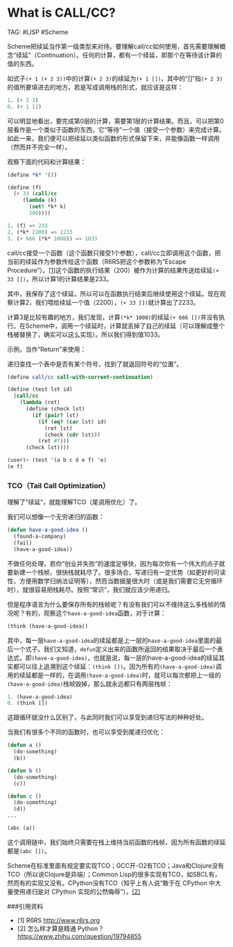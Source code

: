 What is CALL/CC?
================

TAG: #LISP #Scheme

Scheme把续延当作第一级类型来对待。要理解call/cc如何使用，首先需要理解概念“续延”（Continuation）。任何的计算，都有一个续延，即那个在等待该计算的值的东西。

如式子`(+ 1 (+ 2 3))`中的计算`(+ 2 3)`的续延为`(+ 1 [])`，其中的“[]”指`(+ 2 3)`的值所要填进去的地方。若是写成调用栈的形式，就应该是这样：

```scheme
1. (+ 2 3)
0. (+ 1 [])
```

可以明显地看出，要完成第0层的计算，需要第1层的计算结果。而且，可以把第0层看作是一个类似于函数的东西，它“等待”一个值（接受一个参数）来完成计算。如此一来，我们便可以把续延以类似函数的形式保留下来，并能像函数一样调用（然而并不完全一样）。

观察下面的代码和计算结果：

```scheme
(define *k* '())

(define (f)
  (+ 33 (call/cc
	 (lambda (k)
	   (set! *k* k)
	   200))))

1. (f) => 233
2. (*k* 2200) => 2233
3. (+ 666 (*k* 1000)) => 1033
```

call/cc接受一个函数（这个函数只接受1个参数），call/cc立即调用这个函数，把当前的续延作为参数传给这个函数（R6RS把这个参数称为“Escape Procedure”）。[[1]](#[1])这个函数的执行结果（200）被作为计算的结果传送给续延`(+ 33 [])`，所以计算1的计算结果是233。

其中，我保存了这个续延，所以可以在函数执行结束后继续使用这个续延。现在观察计算2，我们喂给续延一个值（2200），`(+ 33 [])`就计算出了2233。

计算3是比较有趣的地方，我们发现，计算`(*k* 1000)`的续延`(+ 666 [])`并没有执行。在Scheme中，调用一个续延时，计算就丢掉了自己的续延（可以理解成整个栈被替换了，确实可以这么实现）。所以我们得到值1033。

示例，当作“Return”来使用：

递归查找一个表中是否有某个符号，找到了就返回符号的“位置”。

```scheme
(define call/cc call-with-current-continuation)

(define (test lst id)
  (call/cc
    (lambda (ret)
      (define (check lst)
        (if (pair? lst)
          (if (eq? (car lst) id)
            (ret lst)
            (check (cdr lst)))
          (ret #f)))
      (check lst))))

(user)> (test '(a b c d e f) 'e)
(e f)
```

### TCO（Tail Call Optimization）

理解了“续延”，就能理解TCO（尾调用优化）了。

我们可以想像一个无穷递归的函数：

```CommonLisp
(defun have-a-good-idea ()
  (found-a-company)
  (fail)
  (have-a-good-idea))
```

不做任何处理，若你“创业并失败”的速度足够快，因为每次你有一个伟大的点子就要新建一个栈帧，很快栈就耗尽了。很多场合，写递归有一定优势（如更好的可读性，方便用数学归纳法证明等），然而当数据量很大时（或是我们需要它无穷循环时），就很容易把栈耗尽。按照“常识”，我们就应该少用递归。

但是程序语言为什么要保存所有的栈帧呢？有没有我们可以不维持这么多栈帧的情况呢？有的，观察这个`have-a-good-idea`函数，对于计算：

```CommonLisp
(think (have-a-good-idea))
```

其中，每一层`have-a-good-idea`的续延都是上一层的`have-a-good-idea`里面的最后一个式子。我们又知道，`defun`定义出来的函数所返回的结果取决于最后一个表达式，即`(have-a-good-idea)`，也就是说，每一层的have-a-good-idea的续延其实都可以往上追溯到这个续延：`(think [])`。因为所有的`(have-a-good-idea)`调用的续延都是一样的，在调用`(have-a-good-idea)`时，就可以每次都把上一级的`(have-a-good-idea)`栈帧毁掉，那么就永远都只有两层栈帧：

```CommonLisp
1. (have-a-good-idea)
0. (think [])
```

这跟循环就没什么区别了，与此同时我们可以享受到递归写法的种种好处。

当我们有很多个不同的函数时，也可以享受到尾递归优化：

``` CommonLisp
(defun a ()
  (do-something)
  (b))

(defun b ()
  (do-something)
  (c))

(defun c ()
  (do-something)
  (d))
...

(abc (a))
```

这个调用链中，我们始终只需要在栈上维持当前函数的栈帧，因为所有函数的续延都是`(abc [])`。

Scheme在标准里面有规定要实现TCO；GCC开-O2有TCO；Java和Clojure没有TCO（所以说Clojure是异端）；Common Lisp的很多实现有TCO，如SBCL有，然而有的实现又没有。CPython没有TCO（知乎上有人说“敢于在 CPython 中大量使用递归是对 CPython 实现的公然侮辱”）。[[2]](#[2])

###引用资料

* <a name="[1]">[1]</a> R6RS http://www.r6rs.org
* <a name="[2]">[2]</a> 怎么样才算是精通 Python？ https://www.zhihu.com/question/19794855
